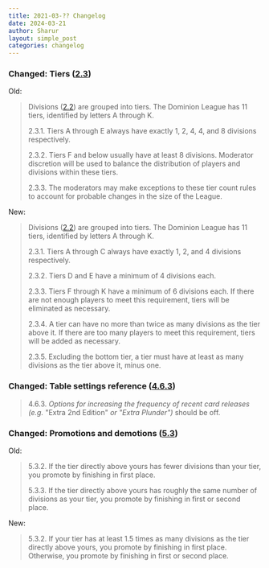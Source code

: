 ```yaml
---
title: 2021-03-?? Changelog
date: 2024-03-21
author: Sharur
layout: simple_post
categories: changelog
---
```

### Changed: Tiers ([2.3](/rules#2.3))

Old:
> Divisions ([2.2](/rules#2.2)) are grouped into tiers. The Dominion League has 11 tiers, identified by letters A through K.
>
> 2.3.1. Tiers A through E always have exactly 1, 2, 4, 4, and 8 divisions respectively.
>
> 2.3.2. Tiers F and below usually have at least 8 divisions. Moderator discretion will be used to balance the distribution of players and divisions within these tiers.
>
> 2.3.3. The moderators may make exceptions to these tier count rules to account for probable changes in the size of the League.

New:
> Divisions ([2.2](/rules#2.2)) are grouped into tiers. The Dominion League has 11 tiers, identified by letters A through K.
>
> 2.3.1. Tiers A through C always have exactly 1, 2, and 4 divisions respectively.
>
> 2.3.2. Tiers D and E have a minimum of 4 divisions each.
>
> 2.3.3. Tiers F through K have a minimum of 6 divisions each. If there are not enough players to meet this requirement, tiers will be eliminated as necessary.
>
> 2.3.4. A tier can have no more than twice as many divisions as the tier above it. If there are too many players to meet this requirement, tiers will be added as necessary.
>
> 2.3.5. Excluding the bottom tier, a tier must have at least as many divisions as the tier above it, minus one.

### Changed: Table settings reference ([4.6.3](/rules#4.6.3))

> 4.6.3. *Options for increasing the frequency of recent card releases (e.g.* "Extra 2nd Edition" *or "Extra Plunder")* should be off.

### Changed: Promotions and demotions ([5.3](/rules#5.3))

Old:
> 5.3.2. If the tier directly above yours has fewer divisions than your tier, you promote by finishing in first place.
>
> 5.3.3. If the tier directly above yours has roughly the same number of divisions as your tier, you promote by finishing in first or second place.

New:
> 5.3.2. If your tier has at least 1.5 times as many divisions as the tier directly above yours, you promote by finishing in first place. Otherwise, you promote by finishing in first or second place.